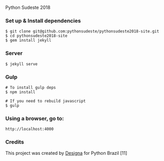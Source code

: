 Python Sudeste 2018


### Set up & Install dependencies

```
$ git clone git@github.com:pythonsudeste/pythonsudeste2018-site.git
$ cd pythonsudeste2018-site
$ gem install jekyll
```

### Server

```
$ jekyll serve
```

### Gulp

```
# To install gulp deps
$ npm install

# If you need to rebuild javascript
$ gulp
```

### Using a browser, go to:

```
http://localhost:4000
```

### Credits
This project was created by [Designa](http://www.designa.com.br) for Python Brazil [11]
